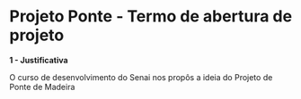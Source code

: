 # Projeto Ponte - Termo de abertura de projeto
<p><b>1 - Justificativa</b></p>
<p>O curso de desenvolvimento do Senai nos propôs a ideia do Projeto de Ponte de Madeira</p>


